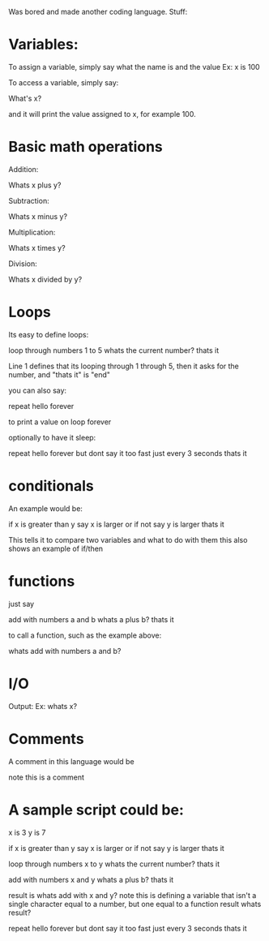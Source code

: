 Was bored and made another coding language. Stuff:

# Variables:

To assign a variable, simply say what the name is and the value
Ex: x is 100

To access a variable, simply say:

What's x?

and it will print the value assigned to x, for example 100.

# Basic math operations

Addition:

Whats x plus y?

Subtraction:

Whats x minus y?

Multiplication:

Whats x times y?

Division:

Whats x divided by y?

# Loops

Its easy to define loops:

loop through numbers 1 to 5
    whats the current number?
thats it

Line 1 defines that its looping through 1 through 5, then it asks for the number, and "thats it" is "end"

you can also say:

repeat hello forever

to print a value on loop forever

optionally to have it sleep:

repeat hello forever
	but dont say it too fast just every 3 seconds
thats it

# conditionals
An example would be:

if x is greater than y
    say x is larger
or if not
    say y is larger
thats it

This tells it to compare two variables and what to do with them this also shows an example of if/then

# functions
just say

add with numbers a and b
    whats a plus b?
thats it

to call a function, such as the example above:

whats add with numbers a and b?


# I/O

Output:
Ex: whats x?

# Comments

A comment in this language would be

note this is a comment


# A sample script could be:

x is 3
y is 7

if x is greater than y
    say x is larger
or if not
    say y is larger
thats it

loop through numbers x to y
    whats the current number?
thats it

add with numbers x and y
    whats a plus b?
thats it

result is whats add with x and y?    note this is defining a variable that isn't a single character equal to a number, but one equal to a function result
whats result?

repeat hello forever
	but dont say it too fast just every 3 seconds
thats it
